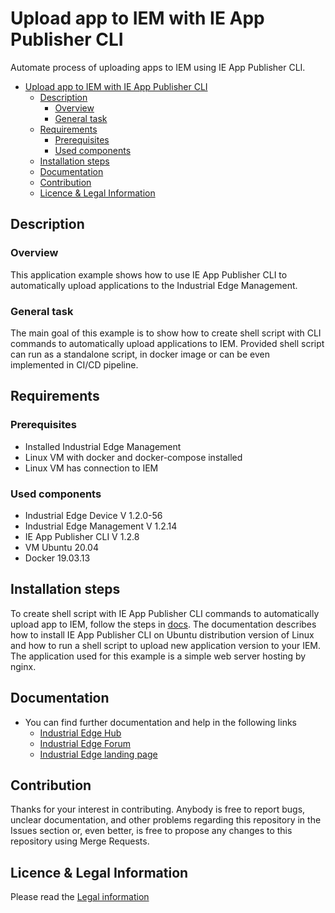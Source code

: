 # Upload app to IEM with IE App Publisher CLI

Automate process of uploading apps to IEM using IE App Publisher CLI.
- [Upload app to IEM with IE App Publisher CLI](#upload-app-to-iem-with-ie-app-publisher-cli)
  - [Description](#description)
    - [Overview](#overview)
    - [General task](#general-task)
  - [Requirements](#requirements)
    - [Prerequisites](#prerequisites)
    - [Used components](#used-components)
  - [Installation steps](#installation-steps)
  - [Documentation](#documentation)
  - [Contribution](#contribution)
  - [Licence & Legal Information](#licence--legal-information)

## Description

### Overview

This application example shows how to use IE App Publisher CLI to automatically upload applications to the Industrial Edge Management.

### General task

The main goal of this example is to show how to create shell script  with CLI commands to automatically upload applications to IEM. Provided shell script can run as a standalone script, in docker image or can be even implemented in CI/CD pipeline.

## Requirements

### Prerequisites

- Installed Industrial Edge Management
- Linux VM with docker and docker-compose installed
- Linux VM has connection to IEM

### Used components

- Industrial Edge Device V 1.2.0-56
- Industrial Edge Management V 1.2.14
- IE App Publisher CLI V 1.2.8
- VM Ubuntu 20.04
- Docker 19.03.13

## Installation steps

To create shell script with IE App Publisher CLI commands to automatically upload app to IEM, follow the steps in [docs](./docs/installation.md). The documentation describes how to install IE App Publisher CLI on Ubuntu distribution version of Linux and how to run a shell script to upload new application version to your IEM. The application used for this example is a simple web server hosting by nginx.

## Documentation

- You can find further documentation and help in the following links
  - [Industrial Edge Hub](https://iehub.eu1.edge.siemens.cloud/#/documentation)
  - [Industrial Edge Forum](https://www.siemens.com/industrial-edge-forum)
  - [Industrial Edge landing page](https://new.siemens.com/global/en/products/automation/topic-areas/industrial-edge/simatic-edge.html)
  
## Contribution

Thanks for your interest in contributing. Anybody is free to report bugs, unclear documentation, and other problems regarding this repository in the Issues section or, even better, is free to propose any changes to this repository using Merge Requests.

## Licence & Legal Information

Please read the [Legal information](LICENSE.md)